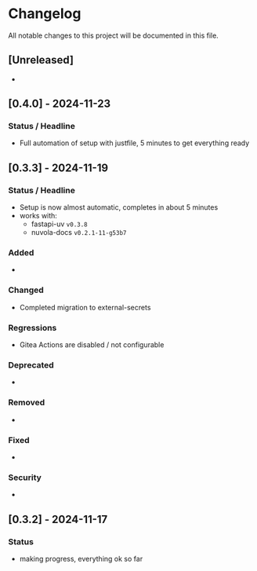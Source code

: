 # Changelog

All notable changes to this project will be documented in this file.

## [Unreleased]

-

## [0.4.0] - 2024-11-23

### Status / Headline

- Full automation of setup with justfile, 5 minutes to get everything ready

## [0.3.3] - 2024-11-19

### Status / Headline

- Setup is now almost automatic, completes in about 5 minutes
- works with:
  - fastapi-uv `v0.3.8`
  - nuvola-docs `v0.2.1-11-g53b7`

### Added

-

### Changed

- Completed migration to external-secrets

### Regressions

- Gitea Actions are disabled / not configurable

### Deprecated

-

### Removed

-

### Fixed

-

### Security

-

## [0.3.2] - 2024-11-17

### Status

- making progress, everything ok so far
